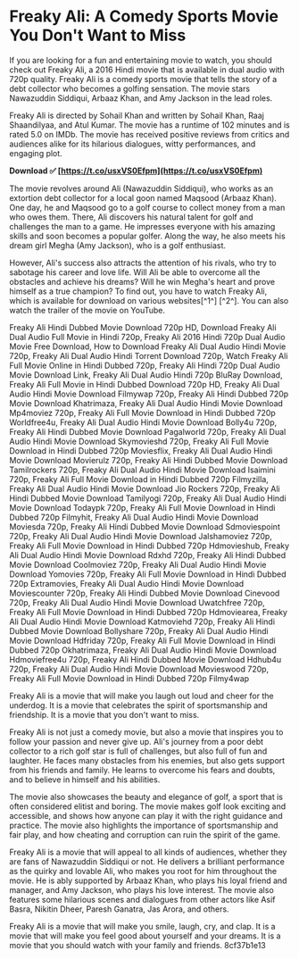 # Freaky Ali: A Comedy Sports Movie You Don't Want to Miss
 
If you are looking for a fun and entertaining movie to watch, you should check out Freaky Ali, a 2016 Hindi movie that is available in dual audio with 720p quality. Freaky Ali is a comedy sports movie that tells the story of a debt collector who becomes a golfing sensation. The movie stars Nawazuddin Siddiqui, Arbaaz Khan, and Amy Jackson in the lead roles.
 
Freaky Ali is directed by Sohail Khan and written by Sohail Khan, Raaj Shaandilyaa, and Atul Kumar. The movie has a runtime of 102 minutes and is rated 5.0 on IMDb. The movie has received positive reviews from critics and audiences alike for its hilarious dialogues, witty performances, and engaging plot.
 
**Download ✅ [https://t.co/usxVS0Efpm](https://t.co/usxVS0Efpm)**


 
The movie revolves around Ali (Nawazuddin Siddiqui), who works as an extortion debt collector for a local goon named Maqsood (Arbaaz Khan). One day, he and Maqsood go to a golf course to collect money from a man who owes them. There, Ali discovers his natural talent for golf and challenges the man to a game. He impresses everyone with his amazing skills and soon becomes a popular golfer. Along the way, he also meets his dream girl Megha (Amy Jackson), who is a golf enthusiast.
 
However, Ali's success also attracts the attention of his rivals, who try to sabotage his career and love life. Will Ali be able to overcome all the obstacles and achieve his dreams? Will he win Megha's heart and prove himself as a true champion? To find out, you have to watch Freaky Ali, which is available for download on various websites[^1^] [^2^]. You can also watch the trailer of the movie on YouTube.
 
Freaky Ali Hindi Dubbed Movie Download 720p HD,  Download Freaky Ali Dual Audio Full Movie in Hindi 720p,  Freaky Ali 2016 Hindi 720p Dual Audio Movie Free Download,  How to Download Freaky Ali Dual Audio Hindi Movie 720p,  Freaky Ali Dual Audio Hindi Torrent Download 720p,  Watch Freaky Ali Full Movie Online in Hindi Dubbed 720p,  Freaky Ali Hindi 720p Dual Audio Movie Download Link,  Freaky Ali Dual Audio Hindi 720p BluRay Download,  Freaky Ali Full Movie in Hindi Dubbed Download 720p HD,  Freaky Ali Dual Audio Hindi Movie Download Filmywap 720p,  Freaky Ali Hindi Dubbed 720p Movie Download Khatrimaza,  Freaky Ali Dual Audio Hindi Movie Download Mp4moviez 720p,  Freaky Ali Full Movie Download in Hindi Dubbed 720p Worldfree4u,  Freaky Ali Dual Audio Hindi Movie Download Bolly4u 720p,  Freaky Ali Hindi Dubbed Movie Download Pagalworld 720p,  Freaky Ali Dual Audio Hindi Movie Download Skymovieshd 720p,  Freaky Ali Full Movie Download in Hindi Dubbed 720p Moviesflix,  Freaky Ali Dual Audio Hindi Movie Download Movierulz 720p,  Freaky Ali Hindi Dubbed Movie Download Tamilrockers 720p,  Freaky Ali Dual Audio Hindi Movie Download Isaimini 720p,  Freaky Ali Full Movie Download in Hindi Dubbed 720p Filmyzilla,  Freaky Ali Dual Audio Hindi Movie Download Jio Rockers 720p,  Freaky Ali Hindi Dubbed Movie Download Tamilyogi 720p,  Freaky Ali Dual Audio Hindi Movie Download Todaypk 720p,  Freaky Ali Full Movie Download in Hindi Dubbed 720p Filmyhit,  Freaky Ali Dual Audio Hindi Movie Download Moviesda 720p,  Freaky Ali Hindi Dubbed Movie Download Sdmoviespoint 720p,  Freaky Ali Dual Audio Hindi Movie Download Jalshamoviez 720p,  Freaky Ali Full Movie Download in Hindi Dubbed 720p Hdmovieshub,  Freaky Ali Dual Audio Hindi Movie Download Rdxhd 720p,  Freaky Ali Hindi Dubbed Movie Download Coolmoviez 720p,  Freaky Ali Dual Audio Hindi Movie Download Yomovies 720p,  Freaky Ali Full Movie Download in Hindi Dubbed 720p Extramovies,  Freaky Ali Dual Audio Hindi Movie Download Moviescounter 720p,  Freaky Ali Hindi Dubbed Movie Download Cinevood 720p,  Freaky Ali Dual Audio Hindi Movie Download Uwatchfree 720p,  Freaky Ali Full Movie Download in Hindi Dubbed 720p Hdmoviearea,  Freaky Ali Dual Audio Hindi Movie Download Katmoviehd 720p,  Freaky Ali Hindi Dubbed Movie Download Bollyshare 720p,  Freaky Ali Dual Audio Hindi Movie Download Hdfriday 720p,  Freaky Ali Full Movie Download in Hindi Dubbed 720p Okhatrimaza,  Freaky Ali Dual Audio Hindi Movie Download Hdmoviefree4u 720p,  Freaky Ali Hindi Dubbed Movie Download Hdhub4u 720p,  Freaky Ali Dual Audio Hindi Movie Download Movieswood 720p,  Freaky Ali Full Movie Download in Hindi Dubbed 720p Filmy4wap
 
Freaky Ali is a movie that will make you laugh out loud and cheer for the underdog. It is a movie that celebrates the spirit of sportsmanship and friendship. It is a movie that you don't want to miss.
  
Freaky Ali is not just a comedy movie, but also a movie that inspires you to follow your passion and never give up. Ali's journey from a poor debt collector to a rich golf star is full of challenges, but also full of fun and laughter. He faces many obstacles from his enemies, but also gets support from his friends and family. He learns to overcome his fears and doubts, and to believe in himself and his abilities.
 
The movie also showcases the beauty and elegance of golf, a sport that is often considered elitist and boring. The movie makes golf look exciting and accessible, and shows how anyone can play it with the right guidance and practice. The movie also highlights the importance of sportsmanship and fair play, and how cheating and corruption can ruin the spirit of the game.
 
Freaky Ali is a movie that will appeal to all kinds of audiences, whether they are fans of Nawazuddin Siddiqui or not. He delivers a brilliant performance as the quirky and lovable Ali, who makes you root for him throughout the movie. He is ably supported by Arbaaz Khan, who plays his loyal friend and manager, and Amy Jackson, who plays his love interest. The movie also features some hilarious scenes and dialogues from other actors like Asif Basra, Nikitin Dheer, Paresh Ganatra, Jas Arora, and others.
 
Freaky Ali is a movie that will make you smile, laugh, cry, and clap. It is a movie that will make you feel good about yourself and your dreams. It is a movie that you should watch with your family and friends.
 8cf37b1e13
 
